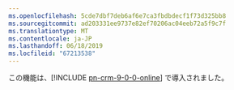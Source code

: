 ```yaml
---
ms.openlocfilehash: 5cde7dbf7deb6af6e7ca3fbdbdecf1f73d325bb8
ms.sourcegitcommit: ad203331ee9737e82ef70206ac04eeb72a5f9c7f
ms.translationtype: MT
ms.contentlocale: ja-JP
ms.lasthandoff: 06/18/2019
ms.locfileid: "67213538"
---
```

この機能は、[!INCLUDE [pn-crm-9-0-0-online](../includes/pn-crm-9-0-0-online.md)] で導入されました。
